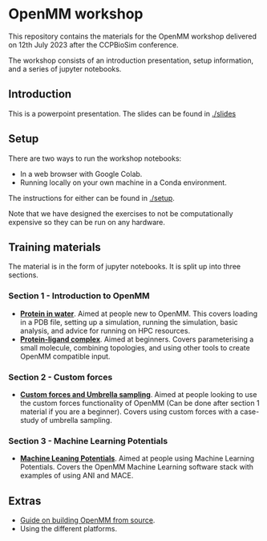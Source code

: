 # OpenMM workshop

This repository contains the materials for the OpenMM workshop delivered on 12th July 2023 after the CCPBioSim conference.

The workshop consists of an introduction presentation, setup information, and a series of jupyter notebooks.

## Introduction
This is a powerpoint presentation. The slides can be found in [./slides](./slides)


## Setup
There are two ways to run the workshop notebooks:
- In a web browser with Google Colab. 
- Running locally on your own machine in a Conda environment. 
 
The instructions for either can be found in [./setup](./setup/README.md).

Note that we have designed the exercises to not be computationally expensive so they can be run on any hardware.


## Training materials
The material is in the form of jupyter notebooks. It is split up into three sections.

### Section 1 - Introduction to OpenMM
- [**Protein in water**](./section_1/protein_in_water.ipynb). Aimed at people new to OpenMM. This covers loading in a PDB file, setting up a simulation, running the simulation, basic analysis, and advice for running on HPC resources.
- [**Protein-ligand complex**](./section_1/protein_ligand_complex.ipynb). Aimed at beginners. Covers parameterising a small molecule, combining topologies, and using other tools to create OpenMM compatible input.

### Section 2 - Custom forces
- [**Custom forces and Umbrella sampling**](./section_2/custom_forces.ipynb). Aimed at people looking to use the custom forces functionality of OpenMM (Can be done after section 1 material if you are a beginner). Covers using custom forces with a case-study of umbrella sampling.

### Section 3 - Machine Learning Potentials
- [**Machine Leaning Potentials**](./section_3/machine_learning_potentials.ipynb). Aimed at people using Machine Learning Potentials. Covers the OpenMM Machine Learning software stack with examples of using ANI and MACE.

## Extras
- [Guide on building OpenMM from source](./extra/compile_openmm.ipynb).
- Using the different platforms.